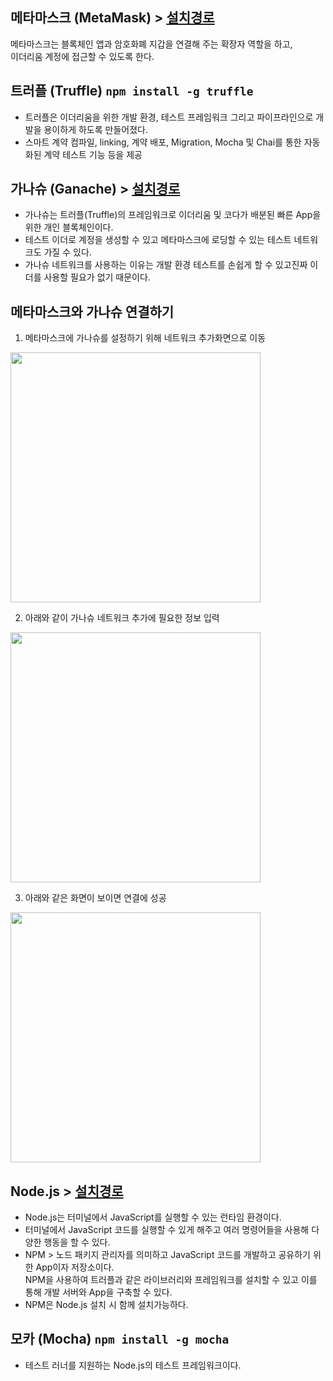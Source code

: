## 메타마스크 (MetaMask) > [설치경로](https://metamask.io/)

메타마스크는 블록체인 앱과 암호화폐 지갑을 연결해 주는 확장자 역할을 하고, <br>이더리움 계정에 접근할 수 있도록 한다.

## 트러플 (Truffle) ``` npm install -g truffle ```

* 트러플은 이더리움을 위한 개발 환경, 테스트 프레임워크 그리고 파이프라인으로 개발을 용이하게 하도록 만들어졌다.
* 스마트 계약 컴파일, linking, 계약 배포, Migration, Mocha 및 Chai를 통한 자동화된 계약 테스트 기능 등을 제공

## 가나슈 (Ganache) > [설치경로](https://trufflesuite.com/ganache/)

* 가나슈는 트러플(Truffle)의 프레임워크로 이더리움 및 코다가 배분된 빠른 App을 위한 개인 블록체인이다.
* 테스트 이더로 계정을 생성할 수 있고 메타마스크에 로딩할 수 있는 테스트 네트워크도 가질 수 있다.
* 가나슈 네트워크를 사용하는 이유는 개발 환경 테스트를 손쉽게 할 수 있고진짜 이더를 사용할 필요가 없기 때문이다.

## 메타마스크와 가나슈 연결하기

1. 메타마스크에 가나슈를 설정하기 위해 네트워크 추가화면으로 이동
<img src= "https://user-images.githubusercontent.com/79950091/182310463-e1756954-cab8-42d2-b0ee-fcf76d23d8a2.png" width="400" height="400">       

2. 아래와 같이 가나슈 네트워크 추가에 필요한 정보 입력
<img src= "https://user-images.githubusercontent.com/79950091/182309881-6a8001e6-0a2b-4bf0-94b8-0800d3849792.png" width="400" height="400">       

3. 아래와 같은 화면이 보이면 연결에 성공
<img src= "https://user-images.githubusercontent.com/79950091/182310037-759685ce-6ab2-45f0-8209-b4943990d706.png" width="400" height="400">

## Node.js > [설치경로](https://nodejs.org/ko/)

* Node.js는 터미널에서 JavaScript를 실행할 수 있는 런타임 환경이다.
* 터미널에서 JavaScript 코드를 실행할 수 있게 해주고 여러 명령어들을 사용해 다양한 행동을 할 수 있다.
* NPM > 노드 패키지 관리자를 의미하고 JavaScript 코드를 개발하고 공유하기 위한 App이자 저장소이다.<br>NPM을 사용하여 트러플과 같은 라이브러리와 프레임워크를 설치할 수 있고 이를 통해 개발 서버와 App을 구축할 수 있다.
* NPM은 Node.js 설치 시 함께 설치가능하다.

## 모카 (Mocha) ``` npm install -g mocha  ```

* 테스트 러너를 지원하는 Node.js의 테스트 프레임워크이다.

